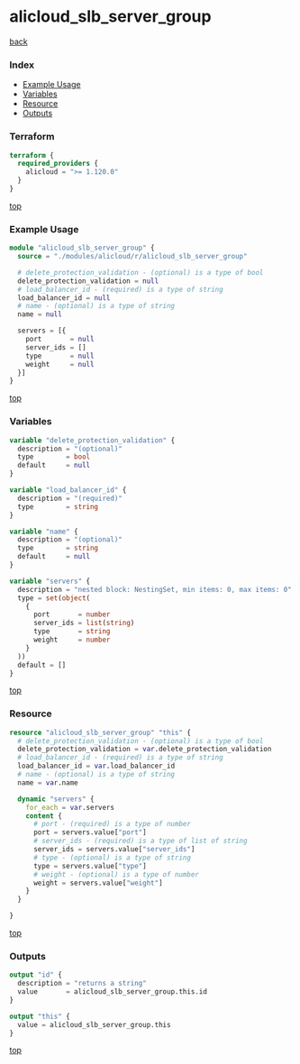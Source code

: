 # alicloud_slb_server_group

[back](../alicloud.md)

### Index

- [Example Usage](#example-usage)
- [Variables](#variables)
- [Resource](#resource)
- [Outputs](#outputs)

### Terraform

```terraform
terraform {
  required_providers {
    alicloud = ">= 1.120.0"
  }
}
```

[top](#index)

### Example Usage

```terraform
module "alicloud_slb_server_group" {
  source = "./modules/alicloud/r/alicloud_slb_server_group"

  # delete_protection_validation - (optional) is a type of bool
  delete_protection_validation = null
  # load_balancer_id - (required) is a type of string
  load_balancer_id = null
  # name - (optional) is a type of string
  name = null

  servers = [{
    port       = null
    server_ids = []
    type       = null
    weight     = null
  }]
}
```

[top](#index)

### Variables

```terraform
variable "delete_protection_validation" {
  description = "(optional)"
  type        = bool
  default     = null
}

variable "load_balancer_id" {
  description = "(required)"
  type        = string
}

variable "name" {
  description = "(optional)"
  type        = string
  default     = null
}

variable "servers" {
  description = "nested block: NestingSet, min items: 0, max items: 0"
  type = set(object(
    {
      port       = number
      server_ids = list(string)
      type       = string
      weight     = number
    }
  ))
  default = []
}
```

[top](#index)

### Resource

```terraform
resource "alicloud_slb_server_group" "this" {
  # delete_protection_validation - (optional) is a type of bool
  delete_protection_validation = var.delete_protection_validation
  # load_balancer_id - (required) is a type of string
  load_balancer_id = var.load_balancer_id
  # name - (optional) is a type of string
  name = var.name

  dynamic "servers" {
    for_each = var.servers
    content {
      # port - (required) is a type of number
      port = servers.value["port"]
      # server_ids - (required) is a type of list of string
      server_ids = servers.value["server_ids"]
      # type - (optional) is a type of string
      type = servers.value["type"]
      # weight - (optional) is a type of number
      weight = servers.value["weight"]
    }
  }

}
```

[top](#index)

### Outputs

```terraform
output "id" {
  description = "returns a string"
  value       = alicloud_slb_server_group.this.id
}

output "this" {
  value = alicloud_slb_server_group.this
}
```

[top](#index)